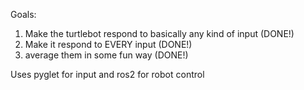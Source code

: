 Goals:

1. Make the turtlebot respond to basically any kind of input (DONE!)
2. Make it respond to EVERY input (DONE!)
3. average them in some fun way (DONE!)

Uses pyglet for input and ros2 for robot control
